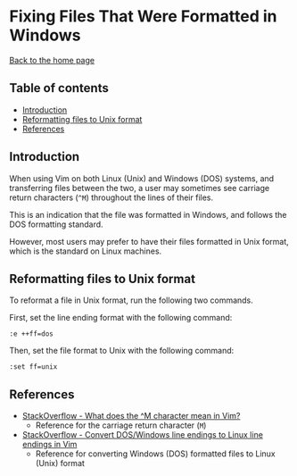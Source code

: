 # Fixing Files That Were Formatted in Windows

[Back to the home page](README.md)

## Table of contents

- [Introduction](#Introduction)
- [Reformatting files to Unix format](#Reformatting-files-to-Unix-format)
- [References](#References)

## Introduction

When using Vim on both Linux (Unix) and Windows (DOS) systems, and transferring files between the two, a user may sometimes see carriage return characters (`^M`) throughout the lines of their files.

This is an indication that the file was formatted in Windows, and follows the DOS formatting standard.

However, most users may prefer to have their files formatted in Unix format, which is the standard on Linux machines.

## Reformatting files to Unix format

To reformat a file in Unix format, run the following two commands.

First, set the line ending format with the following command:

```
:e ++ff=dos
```

Then, set the file format to Unix with the following command:

```
:set ff=unix
```

## References

- [StackOverflow - What does the ^M character mean in Vim?](https://stackoverflow.com/questions/5843495/what-does-the-m-character-mean-in-vim)
    - Reference for the carriage return character (`M`)
- [StackOverflow - Convert DOS/Windows line endings to Linux line endings in Vim](https://stackoverflow.com/questions/82726/convert-dos-windows-line-endings-to-linux-line-endings-in-vim)
    - Reference for converting Windows (DOS) formatted files to Linux (Unix) format
